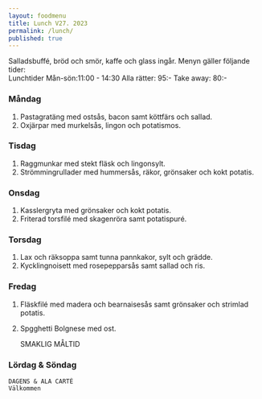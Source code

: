```yaml
---
layout: foodmenu
title: Lunch V27. 2023
permalink: /lunch/
published: true
---
```

Salladsbuffé, bröd och smör, kaffe och glass ingår.
Menyn gäller följande tider:  
Lunchtider  Mån-sön:11:00 - 14:30
Alla rätter: 95:- Take away: 80:-
                                
### Måndag

1. Pastagratäng med ostsås, bacon samt köttfärs och sallad.
2. Oxjärpar med murkelsås, lingon och potatismos.

### Tisdag
1. Raggmunkar med stekt fläsk och lingonsylt.
2. Strömmingrullader med hummersås, räkor, grönsaker och kokt potatis.

### Onsdag
1. Kasslergryta med grönsaker och kokt potatis.
2. Friterad torsfilé med skagenröra samt potatispuré.

### Torsdag
1. Lax och räksoppa samt tunna pannkakor, sylt och grädde. 
2. Kycklingnoisett med rosepepparsås samt sallad och ris.

### Fredag  
1. Fläskfilé med madera och bearnaisesås samt grönsaker och strimlad potatis.
2. Spgghetti Bolgnese med ost.
 

     SMAKLIG MÅLTID
  
  ### Lördag & Söndag 
    DAGENS & ALA CARTÈ
    Välkommen
    
       
    

   
    
   
     
